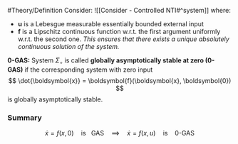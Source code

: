 #Theory/Definition
Consider: ![[Consider - Controlled NTI#^system]]
where:
- $\boldsymbol{u}$ is a Lebesgue measurable essentially bounded external input
- $\boldsymbol{f}$ is a Lipschitz continuous function w.r.t. the first argument uniformly w.r.t. the second one. 
*This ensures that there exists a unique absolutely continuous solution of the system.*

**0-GAS:**
System $\Sigma_\circ$ is called **globally asymptotically stable at zero (0-GAS)** if the corresponding system with zero input
$$ \dot{\boldsymbol{x}} = \boldsymbol{f}(\boldsymbol{x}, \boldsymbol{0}) $$
is globally asymptotically stable.

### Summary
$$\dot{x} = f(x,0)\quad\text{is~~~GAS}\quad \implies \quad \dot{x} = f(x,u)\quad\text{is~~~~0-GAS}$$